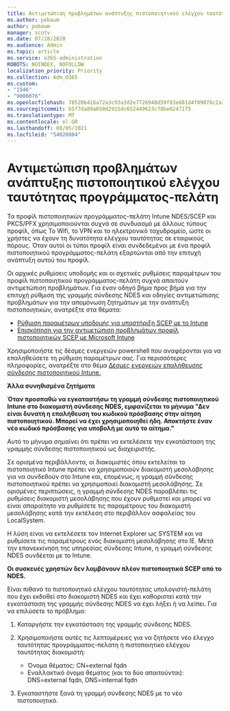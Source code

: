 ```yaml
---
title: Αντιμετώπιση προβλημάτων ανάπτυξης πιστοποιητικού ελέγχου ταυτότητας προγράμματος-πελάτη
ms.author: pebaum
author: pebaum
manager: scotv
ms.date: 07/28/2020
ms.audience: Admin
ms.topic: article
ms.service: o365-administration
ROBOTS: NOINDEX, NOFOLLOW
localization_priority: Priority
ms.collection: Adm_O365
ms.custom:
- "1546"
- "9000076"
ms.openlocfilehash: 78520b416a72a3c93a3d2e7726948d59f83e681d4f09078c2a3cefac7bf1db3d
ms.sourcegitcommit: b5f7da89a650d2915dc652449623c78be6247175
ms.translationtype: MT
ms.contentlocale: el-GR
ms.lasthandoff: 08/05/2021
ms.locfileid: "54020804"
---
```

# <a name="troubleshooting-client-authentication-certificate-deployment"></a>Αντιμετώπιση προβλημάτων ανάπτυξης πιστοποιητικού ελέγχου ταυτότητας προγράμματος-πελάτη

Τα προφίλ πιστοποιητικών προγράμματος-πελάτη Intune NDES/SCEP και PKCS/PFX χρησιμοποιούνται συχνά σε συνδυασμό με άλλους τύπους προφίλ, όπως Το Wifi, το VPN και το ηλεκτρονικό ταχυδρομείο, ώστε οι χρήστες να έχουν τη δυνατότητα ελέγχου ταυτότητας σε εταιρικούς πόρους. Όταν αυτοί οι τύποι προφίλ είναι συνδεδεμένοι με ένα προφίλ πιστοποιητικού προγράμματος-πελάτη εξαρτώνται από την επιτυχή ανάπτυξη αυτού του προφίλ.

Οι αρχικές ρυθμίσεις υποδομής και οι σχετικές ρυθμίσεις παραμέτρων του προφίλ πιστοποιητικού προγράμματος-πελάτη συχνά απαιτούν αντιμετώπιση προβλημάτων. Για έναν οδηγό βήμα προς βήμα για την επιτυχή ρύθμιση της γραμμής σύνδεσης NDES και οδηγίες αντιμετώπισης προβλημάτων για την απομόνωση ζητημάτων με την ανάπτυξη πιστοποιητικών, ανατρέξτε στα θέματα: 

- [Ρύθμιση παραμέτρων υποδομής για υποστήριξη SCEP με το Intune](https://support.microsoft.com/help/4459540/troubleshoot-ndes-configuration-for-use-with-intune)
- [Επισκόπηση για την αντιμετώπιση προβλημάτων προφίλ πιστοποιητικών SCEP με Microsoft Intune](https://support.microsoft.com/help/4457481/troubleshooting-scep-certificate-profile-deployment-in-intune)

Χρησιμοποιήστε τις δέσμες ενεργειών powershell που αναφέρονται για να επαληθεύσετε τη ρύθμιση παραμέτρων σας. Για περισσότερες πληροφορίες, ανατρέξτε στο θέμα [Δέσμες ενεργειών επαλήθευσης σύνδεσης πιστοποιητικού Intune.](https://github.com/microsoftgraph/powershell-intune-samples/tree/master/CertificationAuthority)

  
**Άλλα συνηθισμένα ζητήματα**

**Όταν προσπαθώ να εγκαταστήσω τη γραμμή σύνδεσης πιστοποιητικού Intune στο διακομιστή σύνδεσης NDES, εμφανίζεται το μήνυμα "Δεν είναι δυνατή η επαλήθευση του κωδικού πρόσβασης στην αίτηση πιστοποιητικού. Μπορεί να έχει χρησιμοποιηθεί ήδη. Αποκτήστε έναν νέο κωδικό πρόσβασης για υποβολή με αυτό το αίτημα."**  

Αυτό το μήνυμα σημαίνει ότι πρέπει να εκτελέσετε την εγκατάσταση της γραμμής σύνδεσης πιστοποιητικού ως διαχειριστής.

Σε ορισμένα περιβάλλοντα, οι διακομιστές όπου εκτελείται το πιστοποιητικό Intune πρέπει να χρησιμοποιούν διακομιστή μεσολάβησης για να συνδεθούν στο Intune και, επομένως, η γραμμή σύνδεσης πιστοποιητικού πρέπει να χρησιμοποιεί διακομιστή μεσολάβησης. Σε ορισμένες περιπτώσεις, η γραμμή σύνδεσης NDES παραβλέπει τις ρυθμίσεις διακομιστή μεσολάβησης που έχουν ρυθμιστεί και μπορεί να είναι απαραίτητο να ρυθμίσετε τις παραμέτρους του διακομιστή μεσολάβησης κατά την εκτέλεση στο περιβάλλον ασφαλείας του LocalSystem. 
 
Η λύση είναι να εκτελέσετε τον Internet Explorer ως SYSTEM και να ρυθμίσετε τις παραμέτρους ενός διακομιστή μεσολάβησης στο IE. Μετά την επανεκκίνηση της υπηρεσίας σύνδεσης Intune, η γραμμή σύνδεσης NDES συνδέεται με το Intune.

**Οι συσκευές χρηστών δεν λαμβάνουν πλέον πιστοποιητικά SCEP από το NDES.**

Είναι πιθανό το πιστοποιητικό ελέγχου ταυτότητας υπολογιστή-πελάτη που έχει εκδοθεί στο διακομιστή NDES και έχει καθοριστεί κατά την εγκατάσταση της γραμμής σύνδεσης NDES να έχει λήξει ή να λείπει. Για να επιλύσετε το πρόβλημα: 
 
1. Καταργήστε την εγκατάσταση της γραμμής σύνδεσης NDES.  
2. Χρησιμοποιήστε αυτές τις λεπτομέρειες για να ζητήσετε νέο έλεγχο ταυτότητας προγράμματος-πελάτη ή πιστοποιητικό ελέγχου ταυτότητας διακομιστή: 
 
    - Όνομα θέματος: CN=external fqdn  
    - Εναλλακτικό όνομα θέματος (και τα δύο απαιτούνται): DNS=external fqdn, DNS=internal fqdn 
 
3. Εγκαταστήστε ξανά τη γραμμή σύνδεσης NDES με το νέο πιστοποιητικό.